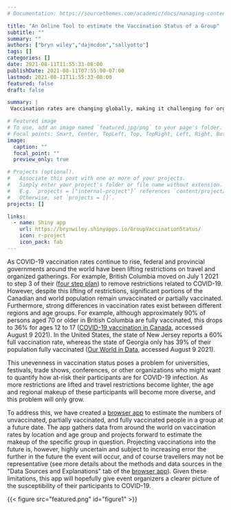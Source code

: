 ```yaml
---
# Documentation: https://sourcethemes.com/academic/docs/managing-content/

title: "An Online Tool to estimate the Vaccination Status of a Group"
subtitle: ""
summary: ""
authors: ["bryn wiley","dajmcdon","sallyotto"]
tags: []
categories: []
date: 2021-08-11T11:55:33-08:00
publishDate: 2021-08-11T07:55:00-07:00
lastmod: 2021-08-11T11:55:33-08:00
featured: false
draft: false

summary: |
 Vaccination rates are changing globally, making it challenging for organizers to predict vaccination levels for group meetings being planned. We have created a [browser app](https://brynwiley.shinyapps.io/GroupVaccinationStatus/) to estimate the numbers of unvaccinated, partially vaccinated, and fully vaccinated people in a group at a future date, based on data from around the world on vaccination rates by location and age group. While most accurate over short time frames, this app provides event organizers a clearer picture of the susceptibility of their participants to COVID-19.

# Featured image
# To use, add an image named `featured.jpg/png` to your page's folder.
# Focal points: Smart, Center, TopLeft, Top, TopRight, Left, Right, BottomLeft, Bottom, BottomRight.
image:
  caption: ""
  focal_point: ""
  preview_only: true

# Projects (optional).
#   Associate this post with one or more of your projects.
#   Simply enter your project's folder or file name without extension.
#   E.g. `projects = ["internal-project"]` references `content/project/deep-learning/index.md`.
#   Otherwise, set `projects = []`.
projects: []

links:
  - name: Shiny app
    url: https://brynwiley.shinyapps.io/GroupVaccinationStatus/
    icon: r-project
    icon_pack: fab
---
```



As COVID-19 vaccination rates continue to rise, federal and provincial governments around the world have been lifting restrictions on travel and organized gatherings. For example, British Columbia moved on July 1 2021 to step 3 of their ([four step plan](https://www2.gov.bc.ca/gov/content/covid-19/info/restart)) to remove restrictions related to COVID-19.  
However, despite this lifting of restrictions, significant portions of the Canadian and world population remain unvaccinated or partially vaccinated. Furthermore, strong differences in vaccination rates exist between different regions and age groups. For example, although approximately 90% of persons aged 70 or older in British Columbia are fully vaccinated, this drops to 36% for ages 12 to 17 ([COVID-19 vaccination in Canada](https://health-infobase.canada.ca/covid-19/vaccination-coverage/), accessed August 9 2021). In the United States, the state of New Jersey reports a 60% full vaccination rate, whereas the state of Georgia only has 39% of their population fully vaccinated ([Our World in Data](https://ourworldindata.org/us-states-vaccinations/), accessed August 9 2021). 

This unevenness in vaccination status poses a problem for universities, festivals, trade shows, conferences, or other organizations who might want to quantify how at-risk their participants are for COVID-19 infection. As more restrictions are lifted and travel restrictions become lighter, the age and regional makeup of these participants will become more diverse, and this problem will only grow.

To address this, we have created a [browser app](https://brynwiley.shinyapps.io/GroupVaccinationStatus/) to estimate the numbers of unvaccinated, partially vaccinated, and fully vaccinated people in a group at a future date. The app gathers data from around the world on vaccination rates by location and age group and projects forward to estimate the makeup of the specific group in question. Projecting vaccinations into the future is, however, highly uncertain and subject to increasing error the further in the future the event will occur, and of course travellers may not be representative (see more details about the methods and data sources in the "Data Sources and Explanations" tab of the [browser app](https://brynwiley.shinyapps.io/GroupVaccinationStatus/)). Given these limitations, this app will hopefully give event organizers a clearer picture of the susceptibility of their participants to COVID-19.

{{< figure src="featured.png" id="figure1" >}}
